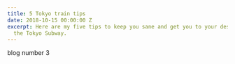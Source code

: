 ```yaml
---
title: 5 Tokyo train tips
date: 2018-10-15 00:00:00 Z
excerpt: Here are my five tips to keep you sane and get you to your destination on
  the Tokyo Subway.
---
```


blog number 3